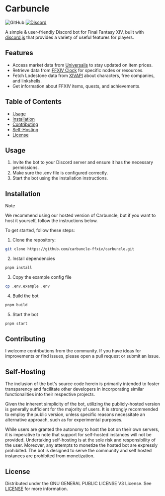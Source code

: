# Carbuncle

![GitHub](https://img.shields.io/github/license/carbuncle-ffxiv/carbuncle)
[![Discord](https://img.shields.io/discord/1170436893368909904.svg?logo=discord)](https://discord.gg/7rNFn2s2j8)

A simple & user-friendly Discord bot for Final Fantasy XIV, built with [discord.js](https://discord.js.org) that provides a variety of useful features for players.

## Features

- Access market data from [Universalis](https://universalis.app/) to stay updated on item prices.
- Retrieve data from [FFXIV Clock](https://www.ffxivclock.com/) for specific nodes or resources.
- Fetch Lodestone data from [XIVAPI](https://xivapi.com/) about characters, free companies, and linkshells.
- Get information about FFXIV items, quests, and achievements.

## Table of Contents

- [Usage](#usage)
- [Installation](#installation)
- [Contributing](#contributing)
- [Self-Hosting](#self-hosting)
- [License](#license)

## Usage

1. Invite the bot to your Discord server and ensure it has the necessary permissions.
2. Make sure the .env file is configured correctly.
3. Start the bot using the installation instructions.

## Installation

> [!NOTE]  
> We recommend using our hosted version of Carbuncle, but if you want to host it yourself, follow the instructions below.

To get started, follow these steps:

1. Clone the repository:

```bash
git clone https://github.com/carbuncle-ffxiv/carbuncle.git
```

2. Install dependencies

```bash
pnpm install
```

3. Copy the example config file

```bash
cp .env.example .env
```

4. Build the bot

```bash
pnpm build
```

5. Start the bot

```bash
pnpm start
```

## Contributing

I welcome contributions from the community. If you have ideas for improvements or find issues, please open a pull request or submit an issue.

## Self-Hosting

The inclusion of the bot's source code herein is primarily intended to foster transparency and facilitate other developers in incorporating similar functionalities into their respective projects.

Given the inherent simplicity of the bot, utilizing the publicly-hosted version is generally sufficient for the majority of users. It is strongly recommended to employ the public version, unless specific reasons necessitate an alternative approach, such as for experimental purposes.

While users are granted the autonomy to host the bot on their own servers, it is imperative to note that support for self-hosted instances will not be provided. Undertaking self-hosting is at the sole risk and responsibility of the user. Moreover, any attempts to monetize the hosted bot are expressly prohibited. The bot is designed to serve the community and self hosted instances are prohibited from monetization.

## License

Distributed under the GNU GENERAL PUBLIC LICENSE V3 License. See [LICENSE](LICENSE) for more information.
